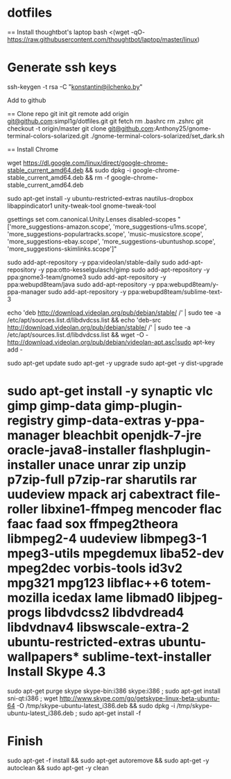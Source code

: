 dotfiles
========

== Install thoughtbot's laptop
bash <(wget -qO- https://raw.githubusercontent.com/thoughtbot/laptop/master/linux)

Generate ssh keys
=====

ssh-keygen -t rsa -C "konstantin@ilchenko.by"

Add to github


== Clone repo
git init
git remote add origin git@github.com:simpl1g/dotfiles.git
git fetch
rm .bashrc
rm .zshrc
git checkout -t origin/master
git clone git@github.com:Anthony25/gnome-terminal-colors-solarized.git
./gnome-terminal-colors-solarized/set_dark.sh

== Install Chrome

  wget https://dl.google.com/linux/direct/google-chrome-stable_current_amd64.deb &&
	  sudo dpkg -i google-chrome-stable_current_amd64.deb &&
	  rm -f google-chrome-stable_current_amd64.deb

sudo apt-get install -y ubuntu-restricted-extras nautilus-dropbox libappindicator1 unity-tweak-tool gnome-tweak-tool

gsettings set com.canonical.Unity.Lenses disabled-scopes "['more_suggestions-amazon.scope', 'more_suggestions-u1ms.scope', 'more_suggestions-populartracks.scope', 'music-musicstore.scope', 'more_suggestions-ebay.scope', 'more_suggestions-ubuntushop.scope', 'more_suggestions-skimlinks.scope']"

sudo add-apt-repository -y ppa:videolan/stable-daily
sudo add-apt-repository -y ppa:otto-kesselgulasch/gimp
sudo add-apt-repository -y ppa:gnome3-team/gnome3
sudo add-apt-repository -y ppa:webupd8team/java
sudo add-apt-repository -y ppa:webupd8team/y-ppa-manager
sudo add-apt-repository -y ppa:webupd8team/sublime-text-3

echo 'deb http://download.videolan.org/pub/debian/stable/ /' | sudo tee -a /etc/apt/sources.list.d/libdvdcss.list &&
echo 'deb-src http://download.videolan.org/pub/debian/stable/ /' | sudo tee -a /etc/apt/sources.list.d/libdvdcss.list &&
wget -O - http://download.videolan.org/pub/debian/videolan-apt.asc|sudo apt-key add -

sudo apt-get update
sudo apt-get -y upgrade
sudo apt-get -y dist-upgrade

sudo apt-get install -y synaptic vlc gimp gimp-data gimp-plugin-registry gimp-data-extras y-ppa-manager bleachbit openjdk-7-jre oracle-java8-installer flashplugin-installer unace unrar zip unzip p7zip-full p7zip-rar sharutils rar uudeview mpack arj cabextract file-roller libxine1-ffmpeg mencoder flac faac faad sox ffmpeg2theora libmpeg2-4 uudeview libmpeg3-1 mpeg3-utils mpegdemux liba52-dev mpeg2dec vorbis-tools id3v2 mpg321 mpg123 libflac++6 totem-mozilla icedax lame libmad0 libjpeg-progs libdvdcss2 libdvdread4 libdvdnav4 libswscale-extra-2 ubuntu-restricted-extras ubuntu-wallpapers* sublime-text-installer
Install Skype 4.3
====

sudo apt-get purge skype skype-bin:i386 skype:i386 ; sudo apt-get install sni-qt:i386 ; wget http://www.skype.com/go/getskype-linux-beta-ubuntu-64 -O /tmp/skype-ubuntu-latest_i386.deb && sudo dpkg -i /tmp/skype-ubuntu-latest_i386.deb ; sudo apt-get install -f

Finish
====

sudo apt-get -f install &&
sudo apt-get autoremove &&
sudo apt-get -y autoclean &&
sudo apt-get -y clean
